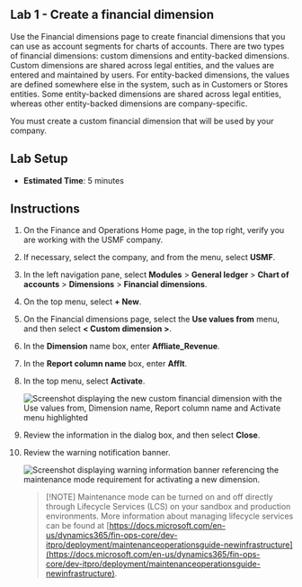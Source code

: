 ## Lab 1 - Create a financial dimension
Use the Financial dimensions page to create financial dimensions that you can use as account segments for charts of accounts. There are two types of financial dimensions: custom dimensions and entity-backed dimensions. Custom dimensions are shared across legal entities, and the values are entered and maintained by users. For entity-backed dimensions, the values are defined somewhere else in the system, such as in Customers or Stores entities. Some entity-backed dimensions are shared across legal entities, whereas other entity-backed dimensions are company-specific.

You must create a custom financial dimension that will be used by your company.

## Lab Setup

   - **Estimated Time**: 5 minutes

## Instructions

1. On the Finance and Operations Home page, in the top right, verify you are working with the USMF company.

1. If necessary, select the company, and from the menu, select **USMF**.

1. In the left navigation pane, select **Modules** > **General ledger** > **Chart of accounts** > **Dimensions** > **Financial dimensions**.

1. On the top menu, select **+ New**.

1. On the Financial dimensions page, select the **Use values from** menu, and then select **< Custom dimension >**.

1. In the **Dimension** name box, enter **Affliate_Revenue**.

1. In the **Report column name** box, enter **Afflt**.

1. In the top menu, select **Activate**.

    ![Screenshot displaying the new custom financial dimension with the Use values from, Dimension name, Report column name and Activate menu highlighted](./media/lp2-m3-new-financial-dimension.png)

1. Review the information in the dialog box, and then select **Close**.

1. Review the warning notification banner.

    ![Screenshot displaying warning information banner referencing the maintenance mode requirement for activating a new dimension.](./media/lp2-m3-activation-warning-banner.png)

    >[!NOTE] Maintenance mode can be turned on and off directly through Lifecycle Services (LCS) on your sandbox and production environments. More information about managing lifecycle services can be found at [https://docs.microsoft.com/en-us/dynamics365/fin-ops-core/dev-itpro/deployment/maintenanceoperationsguide-newinfrastructure](https://docs.microsoft.com/en-us/dynamics365/fin-ops-core/dev-itpro/deployment/maintenanceoperationsguide-newinfrastructure).
